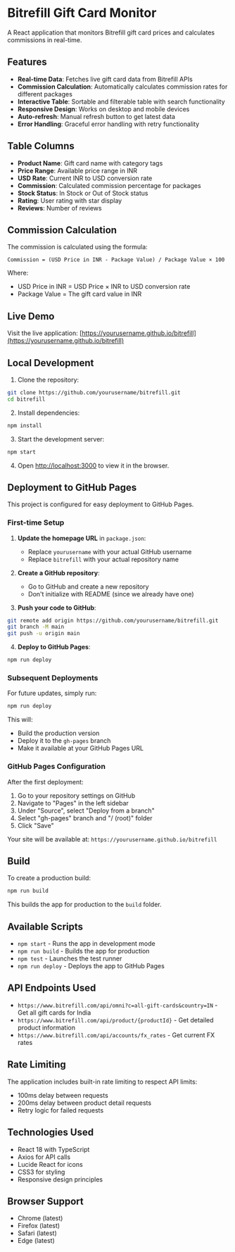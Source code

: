 # Bitrefill Gift Card Monitor

A React application that monitors Bitrefill gift card prices and calculates commissions in real-time.

## Features

- **Real-time Data**: Fetches live gift card data from Bitrefill APIs
- **Commission Calculation**: Automatically calculates commission rates for different packages
- **Interactive Table**: Sortable and filterable table with search functionality
- **Responsive Design**: Works on desktop and mobile devices
- **Auto-refresh**: Manual refresh button to get latest data
- **Error Handling**: Graceful error handling with retry functionality

## Table Columns

- **Product Name**: Gift card name with category tags
- **Price Range**: Available price range in INR
- **USD Rate**: Current INR to USD conversion rate
- **Commission**: Calculated commission percentage for packages
- **Stock Status**: In Stock or Out of Stock status
- **Rating**: User rating with star display
- **Reviews**: Number of reviews

## Commission Calculation

The commission is calculated using the formula:
```
Commission = (USD Price in INR - Package Value) / Package Value × 100
```

Where:
- USD Price in INR = USD Price × INR to USD conversion rate
- Package Value = The gift card value in INR

## Live Demo

Visit the live application: [https://yourusername.github.io/bitrefill](https://yourusername.github.io/bitrefill)

## Local Development

1. Clone the repository:
```bash
git clone https://github.com/yourusername/bitrefill.git
cd bitrefill
```

2. Install dependencies:
```bash
npm install
```

3. Start the development server:
```bash
npm start
```

4. Open [http://localhost:3000](http://localhost:3000) to view it in the browser.

## Deployment to GitHub Pages

This project is configured for easy deployment to GitHub Pages.

### First-time Setup

1. **Update the homepage URL** in `package.json`:
   - Replace `yourusername` with your actual GitHub username
   - Replace `bitrefill` with your actual repository name

2. **Create a GitHub repository**:
   - Go to GitHub and create a new repository
   - Don't initialize with README (since we already have one)

3. **Push your code to GitHub**:
```bash
git remote add origin https://github.com/yourusername/bitrefill.git
git branch -M main
git push -u origin main
```

4. **Deploy to GitHub Pages**:
```bash
npm run deploy
```

### Subsequent Deployments

For future updates, simply run:
```bash
npm run deploy
```

This will:
- Build the production version
- Deploy it to the `gh-pages` branch
- Make it available at your GitHub Pages URL

### GitHub Pages Configuration

After the first deployment:
1. Go to your repository settings on GitHub
2. Navigate to "Pages" in the left sidebar
3. Under "Source", select "Deploy from a branch"
4. Select "gh-pages" branch and "/ (root)" folder
5. Click "Save"

Your site will be available at: `https://yourusername.github.io/bitrefill`

## Build

To create a production build:
```bash
npm run build
```

This builds the app for production to the `build` folder.

## Available Scripts

- `npm start` - Runs the app in development mode
- `npm run build` - Builds the app for production
- `npm test` - Launches the test runner
- `npm run deploy` - Deploys the app to GitHub Pages

## API Endpoints Used

- `https://www.bitrefill.com/api/omni?c=all-gift-cards&country=IN` - Get all gift cards for India
- `https://www.bitrefill.com/api/product/{productId}` - Get detailed product information
- `https://www.bitrefill.com/api/accounts/fx_rates` - Get current FX rates

## Rate Limiting

The application includes built-in rate limiting to respect API limits:
- 100ms delay between requests
- 200ms delay between product detail requests
- Retry logic for failed requests

## Technologies Used

- React 18 with TypeScript
- Axios for API calls
- Lucide React for icons
- CSS3 for styling
- Responsive design principles

## Browser Support

- Chrome (latest)
- Firefox (latest)
- Safari (latest)
- Edge (latest)

